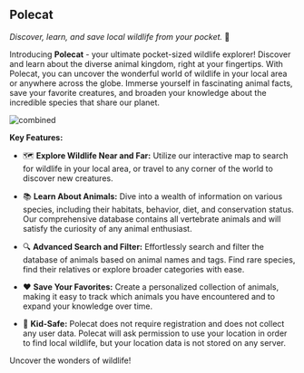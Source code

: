 ## Polecat

*Discover, learn, and save local wildlife from your pocket.* 🐾

Introducing **Polecat** - your ultimate pocket-sized wildlife explorer! Discover and learn about the diverse animal kingdom, right at your fingertips. With Polecat, you can uncover the wonderful world of wildlife in your local area or anywhere across the globe. Immerse yourself in fascinating animal facts, save your favorite creatures, and broaden your knowledge about the incredible species that share our planet. 

![combined](https://github.com/polecat-app/polecat-light/assets/93203883/b477ed96-db67-428e-aca8-079a940d59e9)

**Key Features:**

- 🗺️ **Explore Wildlife Near and Far:** Utilize our interactive map to search for wildlife in your local area, or travel to any corner of the world to discover new creatures. 

- 📚 **Learn About Animals:** Dive into a wealth of information on various species, including their habitats, behavior, diet, and conservation status. Our comprehensive database contains all vertebrate animals and will satisfy the curiosity of any animal enthusiast. 

- 🔍 **Advanced Search and Filter:** Effortlessly search and filter the database of animals based on animal names and tags. Find rare species, find their relatives or explore broader categories with ease. 

- ❤️ **Save Your Favorites:** Create a personalized collection of animals, making it easy to track which animals you have encountered and to expand your knowledge over time. 

- 👧 **Kid-Safe:** Polecat does not require registration and does not collect any user data. Polecat will ask permission to use your location in order to find local wildlife, but your location data is not stored on any server. 

Uncover the wonders of wildlife!
